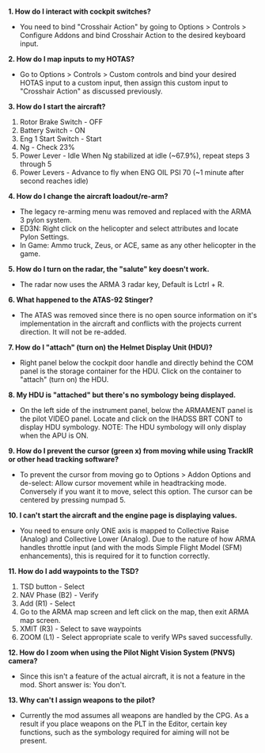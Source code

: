 **1. How do I interact with cockpit switches?**
- You need to bind "Crosshair Action" by going to Options > Controls > Configure Addons and bind Crosshair Action to the desired keyboard input.

**2. How do I map inputs to my HOTAS?**
- Go to Options > Controls > Custom controls and bind your desired HOTAS input to a custom input, then assign this custom input to "Crosshair Action" as discussed previously.

**3. How do I start the aircraft?**
1. Rotor Brake Switch - OFF
2. Battery Switch - ON
3. Eng 1 Start Switch - Start
4. Ng - Check 23%
5. Power Lever - Idle
When Ng stabilized at idle (~67.9%), repeat steps 3 through 5
6. Power Levers - Advance to fly when ENG OIL PSI 70 (~1 minute after second reaches idle)

**4. How do I change the aircraft loadout/re-arm?**
- The legacy re-arming menu was removed and replaced with the ARMA 3 pylon system.  
- ED3N: Right click on the helicopter and select attributes and locate Pylon Settings.
- In Game: Ammo truck, Zeus, or ACE, same as any other helicopter in the game.

**5. How do I turn on the radar, the "salute" key doesn't work.**
- The radar now uses the ARMA 3 radar key, Default is Lctrl + R.

**6. What happened to the ATAS-92 Stinger?**
- The ATAS was removed since there is no open source information on it's implementation in the aircraft and conflicts with the projects current direction. It will not be re-added.

**7. How do I "attach" (turn on) the Helmet Display Unit (HDU)?**
- Right panel below the cockpit door handle and directly behind the COM panel is the storage container for the HDU. Click on the container to "attach" (turn on) the HDU.

**8. My HDU is "attached" but there's no symbology being displayed.**
- On the left side of the instrument panel, below the ARMAMENT panel is the pilot VIDEO panel. Locate and click on the IHADSS BRT CONT to display HDU symbology. NOTE: The HDU symbology will only display when the APU is ON.

**9. How do I prevent the cursor (green x) from moving while using TrackIR or other head tracking software?**
- To prevent the cursor from moving go to Options > Addon Options and de-select: Allow cursor movement while in headtracking mode. Conversely if you want it to move, select this option. The cursor can be centered by pressing numpad 5.

**10. I can't start the aircraft and the engine page is displaying values.**
- You need to ensure only ONE axis is mapped to Collective Raise (Analog) and Collective Lower (Analog). Due to the nature of how ARMA handles throttle input (and with the mods Simple Flight Model (SFM) enhancements), this is required for it to function correctly.

**11. How do I add waypoints to the TSD?**
1. TSD button - Select
2. NAV Phase (B2) - Verify
3. Add (R1) - Select
4. Go to the ARMA map screen and left click on the map, then exit ARMA map screen.
5. XMIT (R3) - Select to save waypoints
6. ZOOM (L1) - Select appropriate scale to verify WPs saved successfully.

**12. How do I zoom when using the Pilot Night Vision System (PNVS) camera?**
- Since this isn't a feature of the actual aircraft, it is not a feature in the mod. Short answer is: You don't.

**13. Why can't I assign weapons to the pilot?**
- Currently the mod assumes all weapons are handled by the CPG. As a result if you place weapons on the PLT in the Editor, certain key functions, such as the symbology required for aiming will not be present.